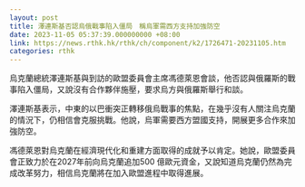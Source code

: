 ```yaml
---
layout: post
title: 澤連斯基否認烏俄戰事陷入僵局　稱烏軍需西方支持加強防空
date: 2023-11-05 05:37:39.000000000 +08:00
link: https://news.rthk.hk/rthk/ch/component/k2/1726471-20231105.htm
categories: rthk
---
```


烏克蘭總統澤連斯基與到訪的歐盟委員會主席馮德萊恩會談，他否認與俄羅斯的戰事陷入僵局，又說沒有合作夥伴施壓，要求烏方與俄羅斯舉行和談。

澤連斯基表示，中東的以巴衝突正轉移俄烏戰事的焦點，在幾乎沒有人關注烏克蘭的情況下，仍相信會克服挑戰。他說，烏軍需要西方盟國支持，開展更多合作來加強防空。

馮德萊恩對烏克蘭在經濟現代化和重建方面取得的成就予以肯定。她說，歐盟委員會正致力於在2027年前向烏克蘭追加500 億歐元資金，又說知道烏克蘭仍然為完成改革努力，相信烏克蘭將在加入歐盟進程中取得進展。
